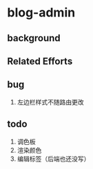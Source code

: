 # blog-admin

## background

## Related Efforts

## bug
1. 左边栏样式不随路由更改

## todo
1. 调色板
2. 渲染颜色
3. 编辑标签（后端也还没写）